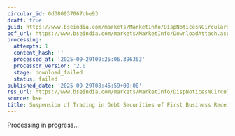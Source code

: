 ```yaml
---
circular_id: 0d380937067cbe93
draft: true
guid: https://www.bseindia.com/markets/MarketInfo/DispNoticesNCirculars.aspx?Noticeid={A2163280-5941-4905-BA8D-64B8718F4BFE}&noticeno=20250929-16&dt=09/29/2025&icount=16&totcount=22&flag=0
pdf_url: https://www.bseindia.com/markets/MarketInfo/DownloadAttach.aspx?id=20250929-16&attachedId=
processing:
  attempts: 1
  content_hash: ''
  processed_at: '2025-09-29T09:25:06.396363'
  processor_version: '2.0'
  stage: download_failed
  status: failed
published_date: '2025-09-29T08:45:59+00:00'
rss_url: https://www.bseindia.com/markets/MarketInfo/DispNoticesNCirculars.aspx?Noticeid={A2163280-5941-4905-BA8D-64B8718F4BFE}&noticeno=20250929-16&dt=09/29/2025&icount=16&totcount=22&flag=0
source: bse
title: Suspension of Trading in Debt Securities of First Business Receivables Trust
---
```


Processing in progress...